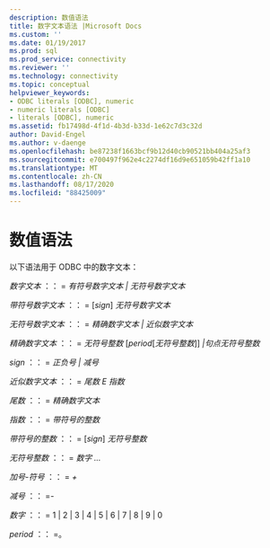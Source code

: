 ```yaml
---
description: 数值语法
title: 数字文本语法 |Microsoft Docs
ms.custom: ''
ms.date: 01/19/2017
ms.prod: sql
ms.prod_service: connectivity
ms.reviewer: ''
ms.technology: connectivity
ms.topic: conceptual
helpviewer_keywords:
- ODBC literals [ODBC], numeric
- numeric literals [ODBC]
- literals [ODBC], numeric
ms.assetid: fb17498d-4f1d-4b3d-b33d-1e62c7d3c32d
author: David-Engel
ms.author: v-daenge
ms.openlocfilehash: be87238f1663bcf9b12d40cb90521bb404a25af3
ms.sourcegitcommit: e700497f962e4c2274df16d9e651059b42ff1a10
ms.translationtype: MT
ms.contentlocale: zh-CN
ms.lasthandoff: 08/17/2020
ms.locfileid: "88425009"
---
```

# <a name="numeric-literal-syntax"></a>数值语法
以下语法用于 ODBC 中的数字文本：  
  
 *数字文本* ：： = *有符号数字文本 &#124; 无符号数字文本*  
  
 *带符号数字文本* ：： = [*sign*] *无符号数字文本*  
  
 *无符号数字文本* ：： = *精确数字文本 &#124; 近似数字文本*  
  
 *精确数字文本* ：： = *无符号整数* [*period*[*无符号整数*]] *&#124;句点无符号整数*  
  
 *sign* ：： = *正负号 &#124; 减号*  
  
 *近似数字文本* ：： = *尾数 E 指数*  
  
 *尾数* ：： = *精确数字文本*  
  
 *指数* ：： = *带符号的整数*  
  
 *带符号的整数* ：： = [*sign*] *无符号整数*  
  
 *无符号整数* ：： = *数字 ...*  
  
 *加号-符号* ：： = *+*  
  
 *减号* ：： =-  
  
 *数字* ：： = 1 &#124; 2 &#124; 3 &#124; 4 &#124; 5 &#124; 6 &#124; 7 &#124; 8 &#124; 9 &#124; 0  
  
 *period* ：： =。
